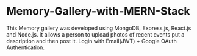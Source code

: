 # Memory-Gallery-with-MERN-Stack
This Memory gallery was developed using MongoDB, Express.js, React.js and Node.js. It allows a person to upload photos of recent events put a description and then post it.
Login with Email(JWT) + Google OAuth Authentication.